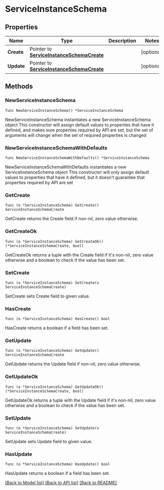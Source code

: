 # ServiceInstanceSchema

## Properties

Name | Type | Description | Notes
------------ | ------------- | ------------- | -------------
**Create** | Pointer to [**ServiceInstanceSchemaCreate**](ServiceInstanceSchema_create.md) |  | [optional] 
**Update** | Pointer to [**ServiceInstanceSchemaCreate**](ServiceInstanceSchema_create.md) |  | [optional] 

## Methods

### NewServiceInstanceSchema

`func NewServiceInstanceSchema() *ServiceInstanceSchema`

NewServiceInstanceSchema instantiates a new ServiceInstanceSchema object
This constructor will assign default values to properties that have it defined,
and makes sure properties required by API are set, but the set of arguments
will change when the set of required properties is changed

### NewServiceInstanceSchemaWithDefaults

`func NewServiceInstanceSchemaWithDefaults() *ServiceInstanceSchema`

NewServiceInstanceSchemaWithDefaults instantiates a new ServiceInstanceSchema object
This constructor will only assign default values to properties that have it defined,
but it doesn't guarantee that properties required by API are set

### GetCreate

`func (o *ServiceInstanceSchema) GetCreate() ServiceInstanceSchemaCreate`

GetCreate returns the Create field if non-nil, zero value otherwise.

### GetCreateOk

`func (o *ServiceInstanceSchema) GetCreateOk() (*ServiceInstanceSchemaCreate, bool)`

GetCreateOk returns a tuple with the Create field if it's non-nil, zero value otherwise
and a boolean to check if the value has been set.

### SetCreate

`func (o *ServiceInstanceSchema) SetCreate(v ServiceInstanceSchemaCreate)`

SetCreate sets Create field to given value.

### HasCreate

`func (o *ServiceInstanceSchema) HasCreate() bool`

HasCreate returns a boolean if a field has been set.

### GetUpdate

`func (o *ServiceInstanceSchema) GetUpdate() ServiceInstanceSchemaCreate`

GetUpdate returns the Update field if non-nil, zero value otherwise.

### GetUpdateOk

`func (o *ServiceInstanceSchema) GetUpdateOk() (*ServiceInstanceSchemaCreate, bool)`

GetUpdateOk returns a tuple with the Update field if it's non-nil, zero value otherwise
and a boolean to check if the value has been set.

### SetUpdate

`func (o *ServiceInstanceSchema) SetUpdate(v ServiceInstanceSchemaCreate)`

SetUpdate sets Update field to given value.

### HasUpdate

`func (o *ServiceInstanceSchema) HasUpdate() bool`

HasUpdate returns a boolean if a field has been set.


[[Back to Model list]](../README.md#documentation-for-models) [[Back to API list]](../README.md#documentation-for-api-endpoints) [[Back to README]](../README.md)


